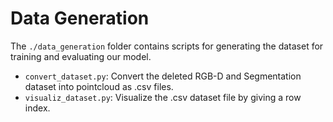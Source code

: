 # Data Generation
The `./data_generation` folder contains scripts for generating the dataset for training and evaluating our model.
* `convert_dataset.py`: Convert the deleted RGB-D and Segmentation dataset into pointcloud as .csv files.
* `visualiz_dataset.py`: Visualize the .csv dataset file by giving a row index.